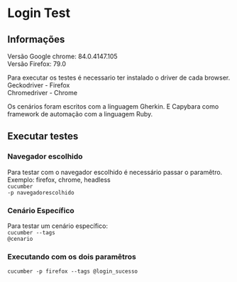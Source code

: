 # Login Test

## Informações
Versão Google chrome: 84.0.4147.105 
<br>
Versão Firefox: 79.0

Para executar os testes é necessario ter instalado o driver de cada browser.
<br>
Geckodriver - Firefox
<br>
Chromedriver - Chrome

Os cenários foram escritos com a linguagem Gherkin. E Capybara como framework de automação com a linguagem Ruby.

## Executar testes
### Navegador escolhido
Para testar com o navegador escolhido é necessário passar o paramêtro.
<br>
Exemplo: firefox, chrome, headless
<br>
<code>cucumber -p navegadorescolhido </code>

### Cenário Específico
Para testar um cenário específico:
<br>
<code>cucumber --tags @cenario</code>

### Executando com os dois paramêtros
<code>cucumber -p firefox --tags @login_sucesso</code>
